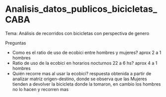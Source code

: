 # Analisis_datos_publicos_bicicletas_CABA

Tema: Análisis de recorridos con bicicletas con perspectiva de genero

Preguntas 

* Como es el ratio de uso de ecobici entre hombres y mujeres? aprox 2 a 1 hombres
* Ratio de uso de la ecobici en horarios nocturnos 22 a 6 hs? aprox 4 a 1 hombres
* Quién recorre mas al usar la ecobici? respuesta obtenida a partir de analizar matriz origen-destino, donde se observa que las Mujeres tienden a devolver la bicicleta donde la tomaron, en cambio los hombres no lo hacen y recorren mas

